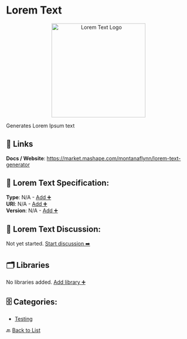 # Lorem Text
<p align="center">
    <img width="256" src="https://raw.githubusercontent.com/apis-list/apis-list/main/apis/lorem-text/logo_256x256.png" alt="Lorem Text Logo"/>
</p>
Generates Lorem Ipsum text

##  🔗 Links
**Docs / Website**: https://market.mashape.com/montanaflynn/lorem-text-generator

## 🧬 Lorem Text Specification:
**Type**: N/A - [Add ➕](https://github.com/apis-list/apis-list/edit/main/apis.yaml#L11612)  
**URI**: N/A - [Add ➕](https://github.com/apis-list/apis-list/edit/main/apis.yaml#L11612)  
**Version**: N/A - [Add ➕](https://github.com/apis-list/apis-list/edit/main/apis.yaml#L11612)

## 💬 Lorem Text Discussion:
Not yet started. [Start discussion ➡️](https://github.com/apis-list/apis-list/discussions/new)

## 🗂️ Libraries

No libraries added. [Add library ➕](https://github.com/apis-list/apis-list/edit/main/apis.yaml#L11612)    


## 🗄️ Categories:
- [Testing](https://github.com/apis-list/apis-list#testing-)

🔙  [Back to List](https://github.com/apis-list/apis-list)
